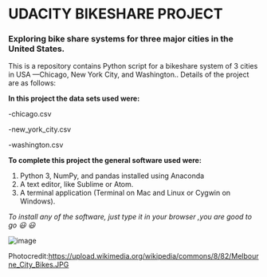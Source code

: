 # UDACITY BIKESHARE PROJECT

###  Exploring  bike share systems for three major cities in the United States.



This is a repository contains Python script for a bikeshare system of 3 cities in USA —Chicago, New York City, and Washington.. Details of the project are as follows:

__In this project the data sets used were:__

-chicago.csv

-new_york_city.csv

-washington.csv


__To complete this project the general software used were:__
1.  Python 3, NumPy, and pandas installed using Anaconda
2. A text editor, like Sublime or Atom.
3. A terminal application (Terminal on Mac and Linux or Cygwin on Windows).


*To install any of the software, just type it in your browser ,you are good to go :smiley: :smiley:*

![image](https://user-images.githubusercontent.com/52751600/80293268-975e6980-874d-11ea-9dfa-bb871e25db2d.png)

Photocredit:https://upload.wikimedia.org/wikipedia/commons/8/82/Melbourne_City_Bikes.JPG

